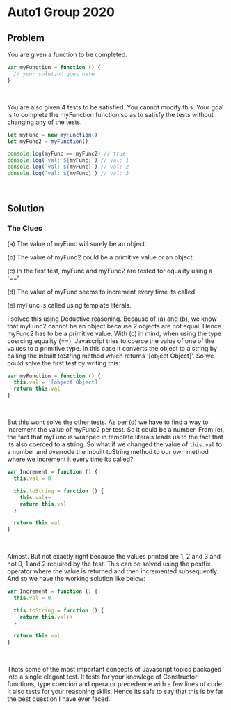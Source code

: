# Auto1 Group 2020

## Problem

You are given a function to be completed.

```js
var myFunction = function () {
  // your solution goes here
}
```

&nbsp;

You are also given 4 tests to be satisfied. You cannot modify this. Your goal is
to complete the myFunction function so as to satisfy the tests without changing
any of the tests.

```js
let myFunc = new myFunction()
let myFunc2 = myFunction()

console.log(myFunc == myFunc2) // true
console.log(`val: ${myFunc}`) // val: 1
console.log(`val: ${myFunc}`) // val: 2
console.log(`val: ${myFunc}`) // val: 3
```

&nbsp;

## Solution

### The Clues

(a) The value of myFunc will surely be an object.

(b) The value of myFunc2 could be a primitive value or an object.

(c) In the first test, myFunc and myFunc2 are tested for equality using a '=='.

(d) The value of myFunc seems to increment every time its called.

(e) myFunc is called using template literals.

I solved this using Deductive reasoning. Because of (a) and (b), we know that
myFunc2 cannot be an object because 2 objects are not equal. Hence myFunc2 has
to be a primitive value. With (c) in mind, when using the type coercing equality
(==), Javascript tries to coerce the value of one of the values to a primitive
type. In this case it converts the object to a string by calling the inbuilt
toString method which returns '[object Object]'. So we could solve the first
test by writing this:

```js
var myFunction = function () {
  this.val = '[object Object]'
  return this.val
}
```

&nbsp;

But this wont solve the other tests. As per (d) we have to find a way to
increment the value of myFunc2 per test. So it could be a number. From (e), the
fact that myFunc is wrapped in template literals leads us to the fact that its
also coerced to a string. So what if we changed the value of `this.val` to a
number and overrode the inbuilt toString method to our own method where we
increment it every time its called?

```js
var Increment = function () {
  this.val = 0

  this.toString = function () {
    this.val++
    return this.val
  }

  return this.val
}
```

&nbsp;

Almost. But not exactly right because the values printed are 1, 2 and 3 and not
0, 1 and 2 required by the test. This can be solved using the postfix operator
where the value is returned and then incremented subsequently. And so we have
the working solution like below:

```js
var Increment = function () {
  this.val = 0

  this.toString = function () {
    return this.val++
  }

  return this.val
}
```

&nbsp;

Thats some of the most important concepts of Javascript topics packaged into a
single elegant test. It tests for your knowlege of Constructor functions, type
coercion and operator precedence with a few lines of code. It also tests for
your reasoning skills. Hence its safe to say that this is by far the best
question I have ever faced.
